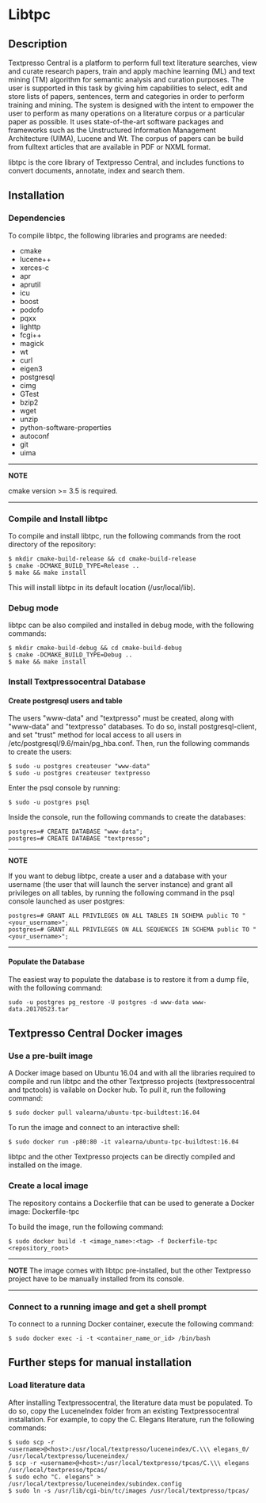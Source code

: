 # Libtpc
## Description
Textpresso Central is a platform to perform full text literature searches, view and curate research papers,
train and apply machine learning (ML) and text mining (TM) algorithm for semantic analysis and curation purposes.
The user is supported in this task by giving him capabilities to select, edit and store lists of papers, sentences,
term and categories in order to perform training and mining. The system is designed with the intent to empower the user
to perform as many operations on a literature corpus or a particular paper as possible. It uses state-of-the-art
software packages and frameworks such as the Unstructured Information Management Architecture (UIMA), Lucene and Wt.
The corpus of papers can be build from fulltext articles that are available in PDF or NXML format.

libtpc is the core library of Textpresso Central, and includes functions to convert documents, annotate, index and
search them.

## Installation
### Dependencies
To compile libtpc, the following libraries and programs are needed:

* cmake
* lucene++
* xerces-c
* apr
* aprutil
* icu
* boost
* podofo
* pqxx
* lighttp
* fcgi++
* magick
* wt
* curl
* eigen3
* postgresql
* cimg
* GTest
* bzip2
* wget
* unzip
* python-software-properties
* autoconf
* git
* uima

---
**NOTE**

cmake version >= 3.5 is required.

---

### Compile and Install libtpc
To compile and install libtpc, run the following commands from the root directory of the repository:
```{r, engine='bash', count_lines}
$ mkdir cmake-build-release && cd cmake-build-release
$ cmake -DCMAKE_BUILD_TYPE=Release ..
$ make && make install
```

This will install libtpc in its default location (/usr/local/lib).

### Debug mode
libtpc can be also compiled and installed in debug mode, with the following commands:
```{r, engine='bash', count_lines}
$ mkdir cmake-build-debug && cd cmake-build-debug
$ cmake -DCMAKE_BUILD_TYPE=Debug ..
$ make && make install
```

### Install Textpressocentral Database
#### Create postgresql users and table
The users "www-data" and "textpresso" must be created, along with "www-data" and "textpresso" databases.
To do so, install postgresql-client, and set "trust" method for local access to all users in
/etc/postgresql/9.6/main/pg_hba.conf. Then, run the following commands to create the users:

```{r, engine='bash', count_lines}
$ sudo -u postgres createuser "www-data"
$ sudo -u postgres createuser textpresso
```

Enter the psql console by running:
```{r, engine='bash', count_lines}
$ sudo -u postgres psql
```

Inside the console, run the following commands to create the databases:
```{r, engine='bash', count_lines}
postgres=# CREATE DATABASE "www-data";
postgres=# CREATE DATABASE "textpresso";
```

---
**NOTE**

If you want to debug libtpc, create a user and a database with your username
(the user that will launch the server instance) and grant all privileges on all tables, by running the
following command in the psql console launched as user postgres:
```{r, engine='bash', count_lines}
postgres=# GRANT ALL PRIVILEGES ON ALL TABLES IN SCHEMA public TO "<your_username>";
postgres=# GRANT ALL PRIVILEGES ON ALL SEQUENCES IN SCHEMA public TO "<your_username>";
```

---

#### Populate the Database

The easiest way to populate the database is to restore it from a dump file, with the following command:
```{r, engine='bash', count_lines}
sudo -u postgres pg_restore -U postgres -d www-data www-data.20170523.tar
```

## Textpresso Central Docker images

### Use a pre-built image
A Docker image based on Ubuntu 16.04 and with all the libraries required to compile and run libtpc and the other 
Textpresso projects (textpressocentral and tpctools) is vailable on Docker hub. To pull it, run the following command:
```{r, engine='bash', count_lines}
$ sudo docker pull valearna/ubuntu-tpc-buildtest:16.04
```

To run the image and connect to an interactive shell:
```{r, engine='bash', count_lines}
$ sudo docker run -p80:80 -it valearna/ubuntu-tpc-buildtest:16.04
```

libtpc and the other Textpresso projects can be directly compiled and installed on the image.

### Create a local image
The repository contains a Dockerfile that can be used to generate a Docker image: Dockerfile-tpc

To build the image, run the following command:
```{r, engine='bash', count_lines}
$ sudo docker build -t <image_name>:<tag> -f Dockerfile-tpc <repository_root>
```

---

**NOTE**
The image comes with libtpc pre-installed, but the other Textpresso project have to be manually installed from its 
console.

---

### Connect to a running image and get a shell prompt
To connect to a running Docker container, execute the following command:
```{r, engine='bash', count_lines}
$ sudo docker exec -i -t <container_name_or_id> /bin/bash
```


## Further steps for manual installation
### Load literature data
After installing Textpressocentral, the literature data must be populated. To do so, copy the LuceneIndex folder from an
existing Textpressocentral installation. For example, to copy the C. Elegans literature, run the following commands:
```{r, engine='bash', count_lines}
$ sudo scp -r <username>@<host>:/usr/local/textpresso/luceneindex/C.\\\ elegans_0/ /usr/local/textpresso/luceneindex/
$ scp -r <username>@<host>:/usr/local/textpresso/tpcas/C.\\\ elegans /usr/local/textpresso/tpcas/
$ sudo echo "C. elegans" > /usr/local/textpresso/luceneindex/subindex.config
$ sudo ln -s /usr/lib/cgi-bin/tc/images /usr/local/textpresso/tpcas/
```


